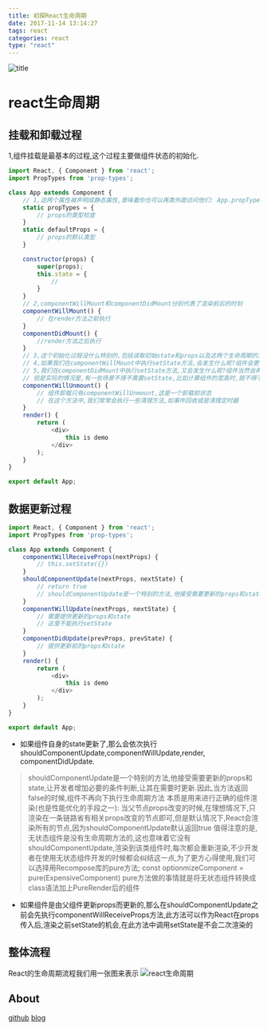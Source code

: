 ```yaml
---
title: 初探React生命周期
date: 2017-11-14 13:14:27
tags: react
categories: react
type: "react"
---
```

![title](//static.open-open.com/lib/uploadImg/20151028/20151028165606_134.jpg)
<!--more-->
# react生命周期
## 挂载和卸载过程
1,组件挂载是最基本的过程,这个过程主要做组件状态的初始化.
```js
import React, { Component } from 'react';
import PropTypes from 'prop-types';

class App extends Component {
    // 1,这两个属性被声明成静态属性,意味着你也可以再类外面访问他们: App.propTypes和 App.defaultProps
    static propTypes = {
        // props的类型检查
    }
    static defaultProps = {
        // props的默认类型
    }

    constructor(props) {
        super(props);
        this.state = {
            //
        }
    }
    // 2,componentWillMount和componentDidMount分别代表了渲染前后的时刻
    componentWillMount() {
        // 在render方法之前执行
    }
    componentDidMount() {
        //render方法之后执行
    }
    // 3,这个初始化过程没什么特别的,包括读取初始state和props以及这两个生命周期的方法componentWillMount和componentDidMount,这些都只会在组件初始化时运行一次
    // 4,如果我们在componentWillMount中执行setState方法,会发生什么呢?组件会更新state,但是组件只渲染一次,初始化的state都可以放在this.state
    // 5,我们在componentDidMount中执行setState方法,又会发生什么呢?组件当然会再次更新,不过在初始化阶段就渲染了两次,这并不是一件好事.
    // 但是实际的情况是,有一些场景不得不需要setState,比如计算组件的宽高时,就不得不让组件先渲染,更新必要的信息,再次渲染
    componentWillUnmount() {
        // 组件卸载只有componentWillUnmount,这是一个卸载前状态
        // 在这个方法中,我们常常会执行一些清理方法,如事件回收或是清理定时器
    }
    render() {
        return (
            <div>
                this is demo
            </div>
        );
    }
}

export default App;
```
## 数据更新过程
```js
import React, { Component } from 'react';
import PropTypes from 'prop-types';

class App extends Component {
    componentWillReceiveProps(nextProps) {
        // this.setState({})
    }
    shouldComponentUpdate(nextProps, nextState) {
        // return true
        // shouldComponentUpdate是一个特别的方法,他接受需要更新的props和state,让开发者增加必要的条件判断,让其在需要时更新.因此,当方法返回false的时候,组件不再向下执行生命周期方法
    }
    componentWillUpdate(nextProps, nextState) {
        // 需要提供更新的props和state
        // 这里不能执行setState
    }
    componentDidUpdate(prevProps, prevState) {
        // 提供更新前的props和state
    }
    render() {
        return (
            <div>
                this is demo
            </div>
        );
    }
}

export default App;
```
- 如果组件自身的state更新了,那么会依次执行shouldComponentUpdate,componentWillUpdate,render, componentDidUpdate.
>   shouldComponentUpdate是一个特别的方法,他接受需要更新的props和state,让开发者增加必要的条件判断,让其在需要时更新.因此,当方法返回false的时候,组件不再向下执行生命周期方法
    本质是用来进行正确的组件渲染(也是性能优化的手段之一):
    当父节点props改变的时候,在理想情况下,只渲染在一条链路省有相关props改变的节点即可,但是默认情况下,React会渲染所有的节点,因为shouldComponentUpdate默认返回true
    值得注意的是,无状态组件是没有生命周期方法的,这也意味着它没有shouldComponentUpdate,渲染到该类组件时,每次都会重新渲染,不少开发者在使用无状态组件开发的时候都会纠结这一点,为了更方心得使用,我们可以选择用Recompose库的pure方法;
    const optionmizeComponent = pure(ExpensiveComponent)
    pure方法做的事情就是将无状态组件转换成class语法加上PureRender后的组件

- 如果组件是由父组件更新props而更新的,那么在shouldComponentUpdate之前会先执行componentWillReceiveProps方法,此方法可以作为React在props传入后,渲染之前setState的机会,在此方法中调用setState是不会二次渲染的
## 整体流程
React的生命周期流程我们用一张图来表示
![react生命周期](https://cdn.wangyaxing.cn/reactLife.jpeg)

## About
[github](https://github.com/funnycoderstar)
[blog](http://wangyaxing.cn/)